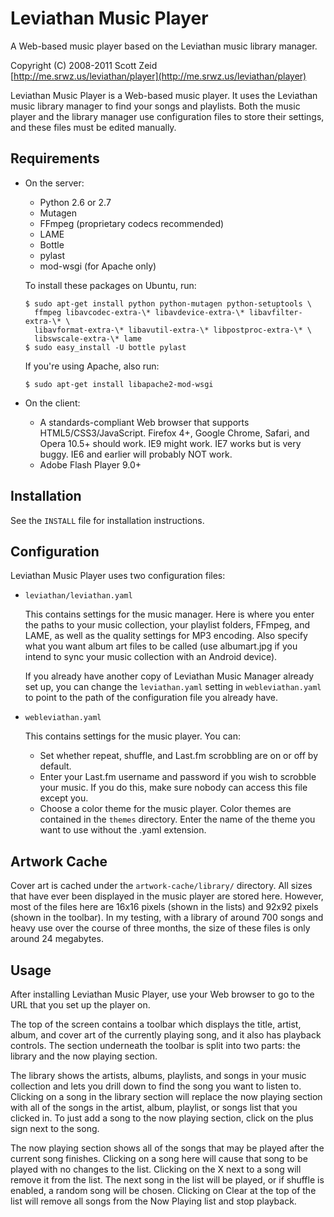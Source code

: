 Leviathan Music Player
======================

A Web-based music player based on the Leviathan music library manager.

Copyright (C) 2008-2011 Scott Zeid  
[http://me.srwz.us/leviathan/player](http://me.srwz.us/leviathan/player)

Leviathan Music Player is a Web-based music player.  It uses the Leviathan
music library manager to find your songs and playlists.  Both the music player
and the library manager use configuration files to store their settings, and
these files must be edited manually.

Requirements
------------
 *  On the server:
     * Python 2.6 or 2.7
     * Mutagen
     * FFmpeg (proprietary codecs recommended)
     * LAME
     * Bottle
     * pylast
     * mod-wsgi (for Apache only)
    
    To install these packages on Ubuntu, run:
    
        $ sudo apt-get install python python-mutagen python-setuptools \
          ffmpeg libavcodec-extra-\* libavdevice-extra-\* libavfilter-extra-\* \
          libavformat-extra-\* libavutil-extra-\* libpostproc-extra-\* \
          libswscale-extra-\* lame
        $ sudo easy_install -U bottle pylast
    
    If you're using Apache, also run:
    
        $ sudo apt-get install libapache2-mod-wsgi
    
 *  On the client:
      * A standards-compliant Web browser that supports HTML5/CSS3/JavaScript.
        Firefox 4+, Google Chrome, Safari, and Opera 10.5+ should work.  IE9
        might work.  IE7 works but is very buggy.  IE6 and earlier will
        probably NOT work.
      * Adobe Flash Player 9.0+

Installation
------------
See the `INSTALL` file for installation instructions.

Configuration
-------------
Leviathan Music Player uses two configuration files:

 * `leviathan/leviathan.yaml`
   
   This contains settings for the music manager.  Here is where you enter the
   paths to your music collection, your playlist folders, FFmpeg, and LAME,
   as well as the quality settings for MP3 encoding.  Also specify what you
   want album art files to be called (use albumart.jpg if you intend to sync
   your music collection with an Android device).
   
   If you already have another copy of Leviathan Music Manager already set up,
   you can change the `leviathan.yaml` setting in `webleviathan.yaml` to point to
   the path of the configuration file you already have.
   
 * `webleviathan.yaml`
   
   This contains settings for the music player.  You can:
   * Set whether repeat, shuffle, and Last.fm scrobbling are on or off by
     default.
   * Enter your Last.fm username and password if you wish to scrobble your
     music.  If you do this, make sure nobody can access this file except you.
   * Choose a color theme for the music player.  Color themes are contained
     in the `themes` directory.  Enter the name of the theme you want to use
     without the .yaml extension.

Artwork Cache
-------------
Cover art is cached under the `artwork-cache/library/` directory.  All sizes
that have ever been displayed in the music player are stored here.  However,
most of the files here are 16x16 pixels (shown in the lists) and 92x92 pixels
(shown in the toolbar).  In my testing, with a library of around 700 songs and
heavy use over the course of three months, the size of these files is only
around 24 megabytes.

Usage
-----
After installing Leviathan Music Player, use your Web browser to go to the URL
that you set up the player on.

The top of the screen contains a toolbar which displays the title, artist,
album, and cover art of the currently playing song, and it also has playback
controls.  The section underneath the toolbar is split into two parts:  the
library and the now playing section.

The library shows the artists, albums, playlists, and songs in your music
collection and lets you drill down to find the song you want to listen to.
Clicking on a song in the library section will replace the now playing section
with all of the songs in the artist, album, playlist, or songs list that you
clicked in.  To just add a song to the now playing section, click on the plus
sign next to the song.

The now playing section shows all of the songs that may be played after the
current song finishes.  Clicking on a song here will cause that song to be
played with no changes to the list.  Clicking on the X next to a song will
remove it from the list.  The next song in the list will be played, or if
shuffle is enabled, a random song will be chosen.  Clicking on Clear at the
top of the list will remove all songs from the Now Playing list and stop
playback.
